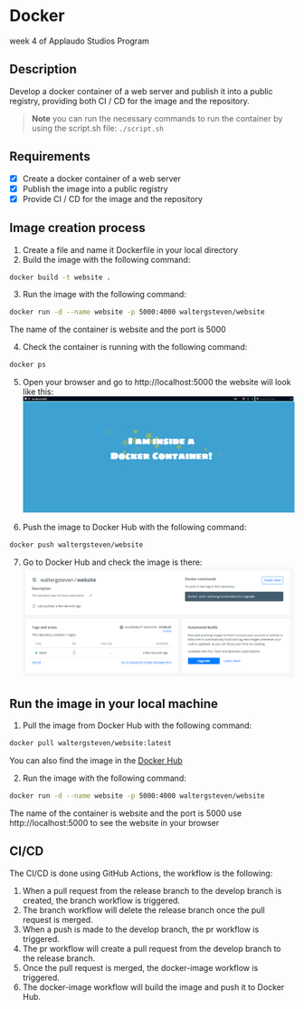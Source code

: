 # Docker

week 4 of Applaudo Studios Program

## Description

Develop a docker container of a web server and publish it into a public registry,
providing both CI / CD for the image and the repository.

> **Note**
> you can run the necessary commands to run the container by using the script.sh file: `./script.sh`

## Requirements

- [x] Create a docker container of a web server
- [x] Publish the image into a public registry
- [x] Provide CI / CD for the image and the repository

## Image creation process

1. Create a file and name it Dockerfile in your local directory
2. Build the image with the following command:

```bash
docker build -t website .
```

3. Run the image with the following command:

```bash
docker run -d --name website -p 5000:4000 waltergsteven/website
```

The name of the container is website and the port is 5000

4. Check the container is running with the following command:

```bash
docker ps
```

5. Open your browser and go to http://localhost:5000 the website will look like this:
   ![](assets/website.png)

6. Push the image to Docker Hub with the following command:

```bash
docker push waltergsteven/website
```

7. Go to Docker Hub and check the image is there:
   ![](assets/dockerhub.png)

## Run the image in your local machine

1. Pull the image from Docker Hub with the following command:

```bash
docker pull waltergsteven/website:latest
```

You can also find the image in the [Docker Hub](https://hub.docker.com/r/waltergsteven/website)

2. Run the image with the following command:

```bash
docker run -d --name website -p 5000:4000 waltergsteven/website
```

The name of the container is website and the port is 5000 use http://localhost:5000 to see the website in your browser

## CI/CD

The CI/CD is done using GitHub Actions, the workflow is the following:

1. When a pull request from the release branch to the develop branch is created, the branch workflow is triggered.
2. The branch workflow will delete the release branch once the pull request is merged.
3. When a push is made to the develop branch, the pr workflow is triggered.
4. The pr workflow will create a pull request from the develop branch to the release branch.
5. Once the pull request is merged, the docker-image workflow is triggered.
6. The docker-image workflow will build the image and push it to Docker Hub.
